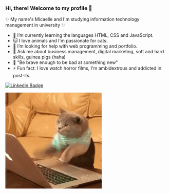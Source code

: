 ### Hi, there! Welcome to my profile 👋


✨ My name's Micaelle and I'm studying information technology management in university ✨

- 🌱 I’m currently learning the languages HTML, CSS and JavaScript.
- 🐱 I love animals and I'm passionate for cats.
- 🤔 I’m looking for help with web programming and portfolio.
- 💬 Ask me about business management, digital marketing, soft and hard skills, guinea pigs (haha) 
- 💪 "Be brave enough to be bad at something new"
- ⚡ Fun fact: I love watch horror films, I'm ambidextrous and addicted in post-its.

[![Linkedin Badge](https://img.shields.io/badge/-LinkedIn-blue?style=flat-square&logo=Linkedin&logoColor=white&link=https://www.linkedin.com/in/micaelleapds)](https://www.linkedin.com/in/micaelle-aparecida-0b31751a4)

![Gato teclando](https://github.com/Micaelleapds/Micaelleapds/blob/master/tenor.gif)
